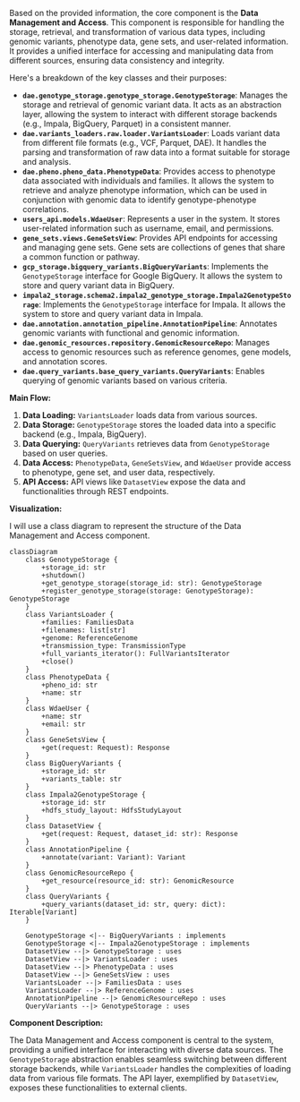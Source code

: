 Based on the provided information, the core component is the **Data Management and Access**. This component is responsible for handling the storage, retrieval, and transformation of various data types, including genomic variants, phenotype data, gene sets, and user-related information. It provides a unified interface for accessing and manipulating data from different sources, ensuring data consistency and integrity.

Here's a breakdown of the key classes and their purposes:

*   **`dae.genotype_storage.genotype_storage.GenotypeStorage`**: Manages the storage and retrieval of genomic variant data. It acts as an abstraction layer, allowing the system to interact with different storage backends (e.g., Impala, BigQuery, Parquet) in a consistent manner.
*   **`dae.variants_loaders.raw.loader.VariantsLoader`**: Loads variant data from different file formats (e.g., VCF, Parquet, DAE). It handles the parsing and transformation of raw data into a format suitable for storage and analysis.
*   **`dae.pheno.pheno_data.PhenotypeData`**: Provides access to phenotype data associated with individuals and families. It allows the system to retrieve and analyze phenotype information, which can be used in conjunction with genomic data to identify genotype-phenotype correlations.
*   **`users_api.models.WdaeUser`**: Represents a user in the system. It stores user-related information such as username, email, and permissions.
*   **`gene_sets.views.GeneSetsView`**: Provides API endpoints for accessing and managing gene sets. Gene sets are collections of genes that share a common function or pathway.
*   **`gcp_storage.bigquery_variants.BigQueryVariants`**: Implements the `GenotypeStorage` interface for Google BigQuery. It allows the system to store and query variant data in BigQuery.
*   **`impala2_storage.schema2.impala2_genotype_storage.Impala2GenotypeStorage`**: Implements the `GenotypeStorage` interface for Impala. It allows the system to store and query variant data in Impala.
*   **`dae.annotation.annotation_pipeline.AnnotationPipeline`**: Annotates genomic variants with functional and genomic information.
*   **`dae.genomic_resources.repository.GenomicResourceRepo`**: Manages access to genomic resources such as reference genomes, gene models, and annotation scores.
*   **`dae.query_variants.base_query_variants.QueryVariants`**: Enables querying of genomic variants based on various criteria.

**Main Flow:**

1.  **Data Loading:** `VariantsLoader` loads data from various sources.
2.  **Data Storage:** `GenotypeStorage` stores the loaded data into a specific backend (e.g., Impala, BigQuery).
3.  **Data Querying:** `QueryVariants` retrieves data from `GenotypeStorage` based on user queries.
4.  **Data Access:** `PhenotypeData`, `GeneSetsView`, and `WdaeUser` provide access to phenotype, gene set, and user data, respectively.
5.  **API Access:** API views like `DatasetView` expose the data and functionalities through REST endpoints.

**Visualization:**

I will use a class diagram to represent the structure of the Data Management and Access component.

```mermaid
classDiagram
    class GenotypeStorage {
        +storage_id: str
        +shutdown()
        +get_genotype_storage(storage_id: str): GenotypeStorage
        +register_genotype_storage(storage: GenotypeStorage): GenotypeStorage
    }
    class VariantsLoader {
        +families: FamiliesData
        +filenames: list[str]
        +genome: ReferenceGenome
        +transmission_type: TransmissionType
        +full_variants_iterator(): FullVariantsIterator
        +close()
    }
    class PhenotypeData {
        +pheno_id: str
        +name: str
    }
    class WdaeUser {
        +name: str
        +email: str
    }
    class GeneSetsView {
        +get(request: Request): Response
    }
    class BigQueryVariants {
        +storage_id: str
        +variants_table: str
    }
    class Impala2GenotypeStorage {
        +storage_id: str
        +hdfs_study_layout: HdfsStudyLayout
    }
    class DatasetView {
        +get(request: Request, dataset_id: str): Response
    }
    class AnnotationPipeline {
        +annotate(variant: Variant): Variant
    }
    class GenomicResourceRepo {
        +get_resource(resource_id: str): GenomicResource
    }
    class QueryVariants {
        +query_variants(dataset_id: str, query: dict): Iterable[Variant]
    }

    GenotypeStorage <|-- BigQueryVariants : implements
    GenotypeStorage <|-- Impala2GenotypeStorage : implements
    DatasetView --|> GenotypeStorage : uses
    DatasetView --|> VariantsLoader : uses
    DatasetView --|> PhenotypeData : uses
    DatasetView --|> GeneSetsView : uses
    VariantsLoader --|> FamiliesData : uses
    VariantsLoader --|> ReferenceGenome : uses
    AnnotationPipeline --|> GenomicResourceRepo : uses
    QueryVariants --|> GenotypeStorage : uses
```

**Component Description:**

The Data Management and Access component is central to the system, providing a unified interface for interacting with diverse data sources. The `GenotypeStorage` abstraction enables seamless switching between different storage backends, while `VariantsLoader` handles the complexities of loading data from various file formats. The API layer, exemplified by `DatasetView`, exposes these functionalities to external clients.